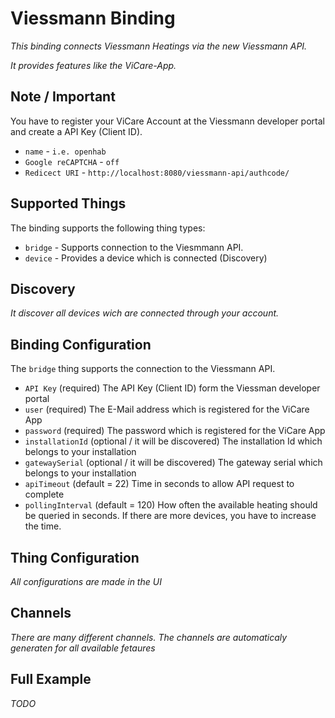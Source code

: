 # Viessmann Binding

_This binding connects Viessmann Heatings via the new Viessmann API._

_It provides features like the ViCare-App._

## Note / Important

You have to register your ViCare Account at the Viessmann developer portal and create a API Key (Client ID).

* `name` - `i.e. openhab`
* `Google reCAPTCHA` - `off`
* `Redicect URI` - `http://localhost:8080/viessmann-api/authcode/`

## Supported Things

The binding supports the following thing types:

* `bridge` - Supports connection to the Viesmmann API.
* `device` - Provides a device which is connected (Discovery)

## Discovery

_It discover all devices wich are connected through your account._

## Binding Configuration

The `bridge` thing supports the connection to the Viessmann API.

* `API Key` (required) The API Key (Client ID) form the Viessman developer portal 
* `user` (required) The E-Mail address which is registered for the ViCare App
* `password` (required) The password which is registered for the ViCare App
* `installationId` (optional / it will be discovered) The installation Id which belongs to your installation 
* `gatewaySerial` (optional / it will be discovered) The gateway serial which belongs to your installation
* `apiTimeout` (default = 22) Time in seconds to allow API request to complete
* `pollingInterval` (default = 120) How often the available heating should be queried in seconds. If there are more devices, you have to increase the time.

## Thing Configuration

_All configurations are made in the UI_

## Channels

_There are many different channels. The channels are automaticaly generaten for all available fetaures_

## Full Example

_TODO_
